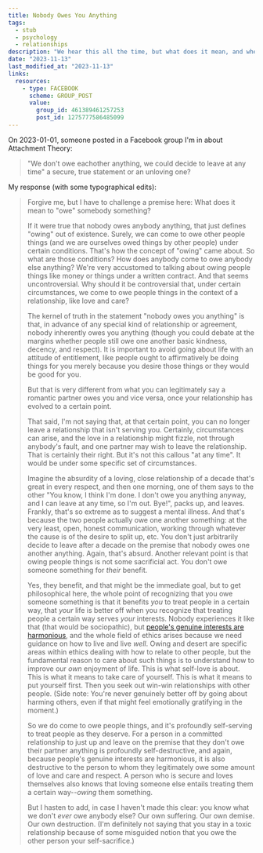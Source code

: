 ```yaml
---
title: Nobody Owes You Anything
tags:
  - stub
  - psychology
  - relationships
description: "We hear this all the time, but what does it mean, and when do people actually owe something to one another?"
date: "2023-11-13"
last_modified_at: "2023-11-13"
links:
  resources:
    - type: FACEBOOK
      scheme: GROUP_POST
      value:
        group_id: 461389461257253
        post_id: 1275777586485099
---
```


On 2023-01-01, someone posted in a Facebook group I'm in about Attachment Theory:

> "We don't owe eachother anything, we could decide to leave at any time" a secure, true statement or an unloving one?

My response (with some typographical edits):

> Forgive me, but I have to challenge a premise here: What does it mean to "owe" somebody something?
>
> If it were true that nobody owes anybody anything, that just defines "owing" out of existence. Surely, we can come to owe other people things (and we are ourselves owed things by other people) under certain conditions. That's how the concept of "owing" came about. So what are those conditions? How does anybody come to owe anybody else anything?
We're very accustomed to talking about owing people things like money or things under a written contract. And that seems uncontroversial. Why should it be controversial that, under certain circumstances, we come to owe people things in the context of a relationship, like love and care?
>
> The kernel of truth in the statement "nobody owes you anything" is that, in advance of any special kind of relationship or agreement, nobody inherently owes you anything (though you could debate at the margins whether people still owe one another basic kindness, decency, and respect). It is important to avoid going about life with an attitude of entitlement, like people ought to affirmatively be doing things for you merely because you desire those things or they would be good for you.
>
> But that is very different from what you can legitimately say a romantic partner owes you and vice versa, once your relationship has evolved to a certain point.
>
> That said, I'm not saying that, at that certain point, you can no longer leave a relationship that isn't serving you. Certainly, circumstances can arise, and the love in a relationship might fizzle, not through anybody's fault, and one partner may wish to leave the relationship. That is certainly their right. But it's not this callous "at any time". It would be under some specific set of circumstances.
>
> Imagine the absurdity of a loving, close relationship of a decade that's great in every respect, and then one morning, one of them says to the other "You know, I think I'm done. I don't owe you anything anyway, and I can leave at any time, so I'm out. Bye!", packs up, and leaves. Frankly, that's so extreme as to suggest a mental illness. And that's because the two people actually owe one another something: at the very least, open, honest communication, working through whatever the cause is of the desire to split up, etc. You don't just arbitrarily decide to leave after a decade on the premise that nobody owes one another anything. Again, that's absurd.
Another relevant point is that owing people things is not some sacrificial act. You don't owe someone something for _their_ benefit.
>
> Yes, they benefit, and that might be the immediate goal, but to get philosophical here, the whole point of recognizing that you owe someone something is that it benefits _you_ to treat people in a certain way, that _your_ life is better off when you recognize that treating people a certain way serves _your_ interests. Nobody experiences it like that (that would be sociopathic), but [people's genuine interests are harmonious](/harmony-of-interests/), and the whole field of ethics arises because we need guidance on how to live and live _well_. Owing and desert are specific areas within ethics dealing with how to relate to other people, but the fundamental reason to care about such things is to understand how to improve our _own_ enjoyment of life. This is what self-love is about. This is what it means to take care of yourself. This is what it means to put yourself first. Then you seek out win-win relationships with other people. (Side note: You're never genuinely better off by going about harming others, even if that might feel emotionally gratifying in the moment.)
>
> So we do come to owe people things, and it's profoundly self-serving to treat people as they deserve. For a person in a committed relationship to just up and leave on the premise that they don't owe their partner anything is profoundly self-destructive, and again, because people's genuine interests are harmonious, it is also destructive to the person to whom they legitimately owe some amount of love and care and respect. A person who is secure and loves themselves also knows that loving someone else entails treating them a certain way--_owing_ them something.
>
> But I hasten to add, in case I haven't made this clear: you know what we don't _ever_ owe anybody else? Our own suffering. Our own demise. Our own destruction. (I'm definitely not saying that you stay in a toxic relationship because of some misguided notion that you owe the other person your self-sacrifice.)

